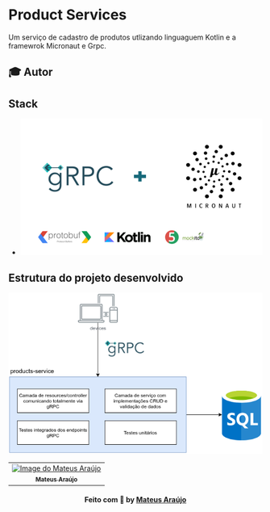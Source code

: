 # Product Services
Um serviço de cadastro de produtos utlizando linguaguem Kotlin e a framewrok Micronaut e Grpc.
## :mortar_board: Autor

## Stack
- <img src="./img/stack.png" alt="Apresentação do curso"/>
## Estrutura do projeto desenvolvido

<img src="./img/project.png" alt="Estrutura do projeto"/>
<table align="center">
    <tr>
        <td align="center">
            <a href="https://github.com/teteusAraujo">
                <img src="https://avatars2.githubusercontent.com/u/60048274?s=460&u=a7f56af7dbe7d6338401d5b256fba528d8f0400b&v=4" width="150px;" alt="Image do Mateus Araújo" />
                <br />
                <sub><b>Mateus Araújo</b></sub>
            </a>
        </td>    
    </tr>
</table>
<h4 align="center">
   Feito com 💜 by  <a href="https://www.linkedin.com/in/mateusaraujobarros/" target="_blank"> Mateus Araújo </a>
</h4>
